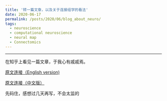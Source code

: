 ```yaml
---
title: '转一篇文章，以及关于连接组学的看法'
date: 2020-06-17
permalink: /posts/2020/06/blog_about_neuro/
tags:
  - neuroscience
  - computational neuroscience
  - neural map
  - Connectomics
---
```




---


在知乎上看见一篇文章，于我心有戚戚焉。

[原文连接（English version)](http://nautil.us/issue/81/maps/an-existential-crisis-in-neuroscience)

[原文连接（中文版）](https://zhuanlan.zhihu.com/p/141461846)

先码住，感想过几天再写，不会太监的